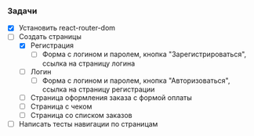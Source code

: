 ### **Задачи**
- [x]  Установить react-router-dom
- [ ]  Создать страницы
    - [x]  Регистрация
        - [ ]  Форма с логином и паролем, кнопка "Зарегистрироваться",
        ссылка на страницу логина
    - [ ]  Логин
        - [ ]  Форма с логином и паролем, кнопка "Авторизоваться",
        ссылка на страницу регистрации
    - [ ]  Страница оформления заказа с формой оплаты
    - [ ]  Страница с чеком
    - [ ]  Страница со списком заказов
- [ ]  Написать тесты навигации по страницам
